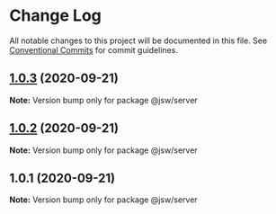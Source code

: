 # Change Log

All notable changes to this project will be documented in this file.
See [Conventional Commits](https://conventionalcommits.org) for commit guidelines.

## [1.0.3](https://github.com/codeoneline/lerna-repo/compare/v1.0.2...v1.0.3) (2020-09-21)

**Note:** Version bump only for package @jsw/server





## [1.0.2](https://github.com/codeoneline/lerna-repo/compare/v1.0.1...v1.0.2) (2020-09-21)

**Note:** Version bump only for package @jsw/server





## 1.0.1 (2020-09-21)

**Note:** Version bump only for package @jsw/server

